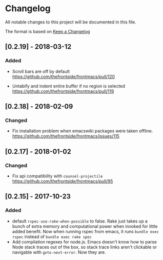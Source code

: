 # Changelog
All notable changes to this project will be documented in this file.

The format is based on [Keep a Changelog](http://keepachangelog.com/en/1.0.0/)

## [0.2.19] - 2018-03-12

### Added

- Scroll bars are off by default
  https://github.com/thefrontside/frontmacs/pull/120

- Untabify and indent entire buffer if no region is selected
  https://github.com/thefrontside/frontmacs/pull/119

## [0.2.18] - 2018-02-09

### Changed

- Fix installation problem when emacswiki packages were taken
  offline. https://github.com/thefrontside/frontmacs/issues/115

## [0.2.17] - 2018-01-02

### Changed

- Fix api compatibility with `counsel-projectile`
  https://github.com/thefrontside/frontmacs/pull/95

## [0.2.15] - 2017-10-23

### Added
- default `rspec-use-rake-when-possible` to false. Rake just takes up
  a bunch of extra memory and computational power when invoked for
  little added benefit. Now when running rspec from emacs, it runs
  `bundle exec rspec` instead of `bundle exec rake spec`
- Add compilation regexes for node.js. Emacs doesn't know how to parse
  Node stack traces out of the box, so stack trace links aren't
  clickable or navigable with `goto-next-error`. Now they are.
